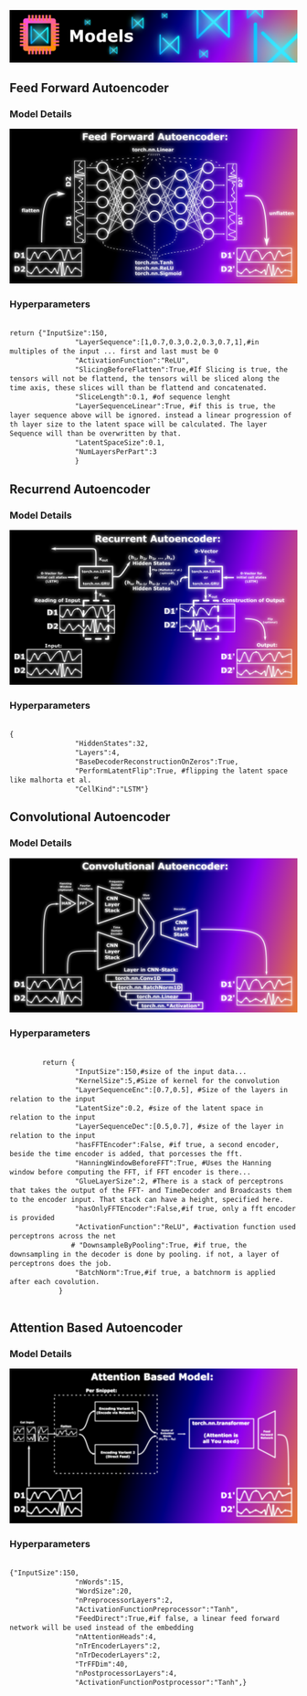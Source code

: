 
![](../.mdpictures/Banners/ModelsBanner.png)

## Feed Forward Autoencoder

### Model Details

![](../.mdpictures/Models/FFAE.png)

### Hyperparameters

<pre><code>
return {"InputSize":150,
                "LayerSequence":[1,0.7,0.3,0.2,0.3,0.7,1],#in multiples of the input ... first and last must be 0
                "ActivationFunction":"ReLU",
                "SlicingBeforeFlatten":True,#If Slicing is true, the tensors will not be flattend, the tensors will be sliced along the time axis, these slices will than be flattend and concatenated.
                "SliceLength":0.1, #of sequence lenght
                "LayerSequenceLinear":True, #if this is true, the layer sequence above will be ignored. instead a linear progression of th layer size to the latent space will be calculated. The layer Sequence will than be overwritten by that.
                "LatentSpaceSize":0.1,
                "NumLayersPerPart":3
                } 
</code></pre>

## Recurrend Autoencoder

### Model Details

![](../.mdpictures/Models/RNN.png)

### Hyperparameters

<pre><code>
{
                "HiddenStates":32,
                "Layers":4,
                "BaseDecoderReconstructionOnZeros":True,
                "PerformLatentFlip":True, #flipping the latent space like malhorta et al.
                "CellKind":"LSTM"}
</code></pre>

## Convolutional Autoencoder

### Model Details

![](../.mdpictures/Models/CNN.png)

### Hyperparameters

<pre><code>
        return {
                "InputSize":150,#size of the input data...
                "KernelSize":5,#Size of kernel for the convolution
                "LayerSequenceEnc":[0.7,0.5], #Size of the layers in relation to the input
                "LatentSize":0.2, #size of the latent space in relation to the input
                "LayerSequenceDec":[0.5,0.7], #size of the layer in relation to the input
                "hasFFTEncoder":False, #if true, a second encoder, beside the time encoder is added, that porcesses the fft. 
                "HanningWindowBeforeFFT":True, #Uses the Hanning window before computing the FFT, if FFT encoder is there...
                "GlueLayerSize":2, #There is a stack of perceptrons that takes the output of the FFT- and TimeDecoder and Broadcasts them to the encoder input. That stack can have a height, specified here.
                "hasOnlyFFTEncoder":False,#if true, only a fft encoder is provided
                "ActivationFunction":"ReLU", #activation function used perceptrons across the net
               # "DownsampleByPooling":True, #if true, the downsampling in the decoder is done by pooling. if not, a layer of perceptrons does the job.
                "BatchNorm":True,#if true, a batchnorm is applied after each covolution.
            }
 
</code></pre>

## Attention Based Autoencoder

### Model Details

![](../.mdpictures/Models/AttentionBased.png)

### Hyperparameters

<pre><code>
{"InputSize":150,
                "nWords":15,
                "WordSize":20,
                "nPreprocessorLayers":2,
                "ActivationFunctionPreprocessor":"Tanh",
                "FeedDirect":True,#if false, a linear feed forward network will be used instead of the embedding
                "nAttentionHeads":4,
                "nTrEncoderLayers":2,
                "nTrDecoderLayers":2,
                "TrFFDim":40,
                "nPostprocessorLayers":4,
                "ActivationFunctionPostprocessor":"Tanh",}
</code></pre>

